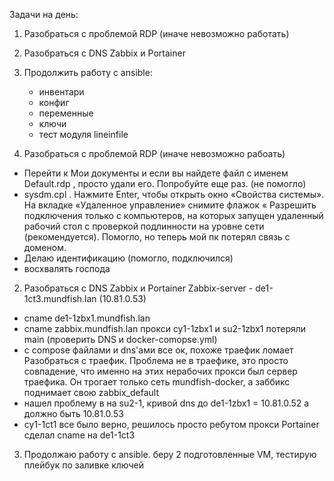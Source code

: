 Задачи на день:
1. Разобраться с проблемой RDP (иначе невозможно работать)
2. Разобраться с DNS Zabbix и Portainer
3. Продолжить работу с ansible: 
    - инвентари
    - конфиг
    - переменные
    - ключи
    - тест модуля lineinfile


1. Разобраться с проблемой RDP (иначе невозможно рабоать)
- Перейти к Мои документы и если вы найдете файл с именем Default.rdp , просто удали его. Попробуйте еще раз. (не помогло)
- sysdm.cpl . Нажмите Enter, чтобы открыть окно «Свойства системы». На вкладке «Удаленное управление» снимите флажок « Разрешить
подключения только с компьютеров, на которых запущен удаленный рабочий стол с проверкой подлинности на уровне сети (рекомендуется).
Помогло, но теперь мой пк потерял связь с доменом. 
- Делаю идентификацию (помогло, подключился)
- восхвалять господа

2. Разобраться с DNS Zabbix и Portainer
Zabbix-server - de1-1ct3.mundfish.lan (10.81.0.53) 
- cname de1-1zbx1.mundfish.lan
- cname zabbix.mundfish.lan
прокси cy1-1zbx1 и su2-1zbx1 потеряли main (проверить DNS и docker-comopse.yml)
- c compose файлами и dns'ами все ок, похоже траефик ломает
Разобраться с траефик. Проблема не в траефике, это просто совпадение, что именно на этих нерабочих прокси был сервер траефика. Он трогает только сеть mundfish-docker, а заббикс поднимает свою zabbix_default
- нашел проблему в на su2-1, кривой dns до de1-1zbx1 = 10.81.0.52 а должно быть 10.81.0.53
- cy1-1ct1 все было верно, решилось просто ребутом прокси
Portainer сделал cname на de1-1ct3

3. Продолжаю работу с ansible. 
беру 2 подготовленные VM, тестирую плейбук по заливке ключей


